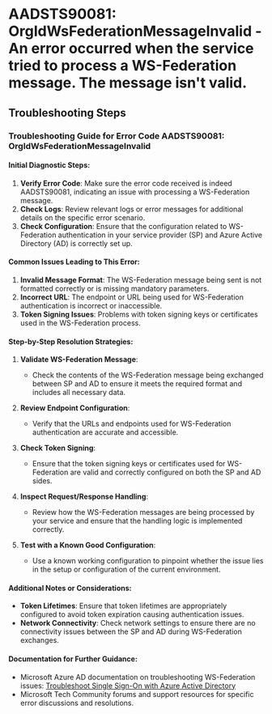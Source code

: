 
# AADSTS90081: OrgIdWsFederationMessageInvalid - An error occurred when the service tried to process a WS-Federation message. The message isn't valid.


## Troubleshooting Steps
### Troubleshooting Guide for Error Code AADSTS90081: OrgIdWsFederationMessageInvalid

#### Initial Diagnostic Steps:
1. **Verify Error Code**: Make sure the error code received is indeed AADSTS90081, indicating an issue with processing a WS-Federation message.
2. **Check Logs**: Review relevant logs or error messages for additional details on the specific error scenario.
3. **Check Configuration**: Ensure that the configuration related to WS-Federation authentication in your service provider (SP) and Azure Active Directory (AD) is correctly set up.
   
#### Common Issues Leading to This Error:
1. **Invalid Message Format**: The WS-Federation message being sent is not formatted correctly or is missing mandatory parameters.
2. **Incorrect URL**: The endpoint or URL being used for WS-Federation authentication is incorrect or inaccessible.
3. **Token Signing Issues**: Problems with token signing keys or certificates used in the WS-Federation process.
   
#### Step-by-Step Resolution Strategies:
1. **Validate WS-Federation Message**:
   - Check the contents of the WS-Federation message being exchanged between SP and AD to ensure it meets the required format and includes all necessary data.

2. **Review Endpoint Configuration**:
   - Verify that the URLs and endpoints used for WS-Federation authentication are accurate and accessible.

3. **Check Token Signing**:
   - Ensure that the token signing keys or certificates used for WS-Federation are valid and correctly configured on both the SP and AD sides.

4. **Inspect Request/Response Handling**:
   - Review how the WS-Federation messages are being processed by your service and ensure that the handling logic is implemented correctly.

5. **Test with a Known Good Configuration**:
   - Use a known working configuration to pinpoint whether the issue lies in the setup or configuration of the current environment.

#### Additional Notes or Considerations:
- **Token Lifetimes**: Ensure that token lifetimes are appropriately configured to avoid token expiration causing authentication issues.
- **Network Connectivity**: Check network settings to ensure there are no connectivity issues between the SP and AD during WS-Federation exchanges.

#### Documentation for Further Guidance:
- Microsoft Azure AD documentation on troubleshooting WS-Federation issues: [Troubleshoot Single Sign-On with Azure Active Directory](https://docs.microsoft.com/en-us/azure/active-directory/hybrid/how-to-connect-fed-error)
- Microsoft Tech Community forums and support resources for specific error discussions and resolutions.